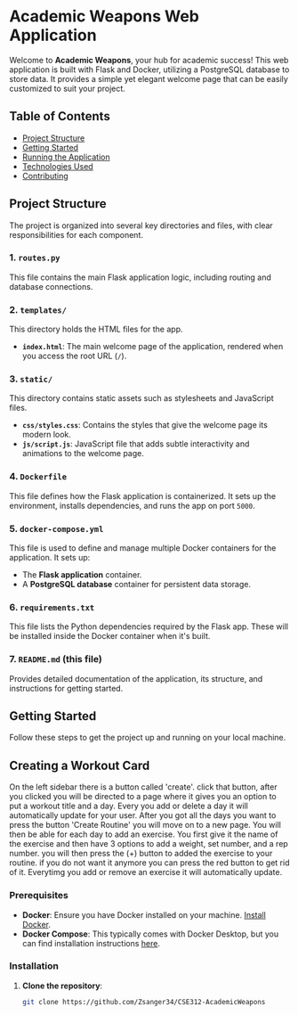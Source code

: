 # Academic Weapons Web Application

Welcome to **Academic Weapons**, your hub for academic success! This web application is built with Flask and Docker, utilizing a PostgreSQL database to store data. It provides a simple yet elegant welcome page that can be easily customized to suit your project.

## Table of Contents

- [Project Structure](#project-structure)
- [Getting Started](#getting-started)
- [Running the Application](#running-the-application)
- [Technologies Used](#technologies-used)
- [Contributing](#contributing)

## Project Structure

The project is organized into several key directories and files, with clear responsibilities for each component.

### **1. `routes.py`**

This file contains the main Flask application logic, including routing and database connections.

### **2. `templates/`**

This directory holds the HTML files for the app.
- **`index.html`**: The main welcome page of the application, rendered when you access the root URL (`/`).

### **3. `static/`** 

This directory contains static assets such as stylesheets and JavaScript files.
- **`css/styles.css`**: Contains the styles that give the welcome page its modern look.
- **`js/script.js`**: JavaScript file that adds subtle interactivity and animations to the welcome page.

### **4. `Dockerfile`**

This file defines how the Flask application is containerized. It sets up the environment, installs dependencies, and runs the app on port `5000`.

### **5. `docker-compose.yml`**

This file is used to define and manage multiple Docker containers for the application. It sets up:
- The **Flask application** container.
- A **PostgreSQL database** container for persistent data storage.

### **6. `requirements.txt`**

This file lists the Python dependencies required by the Flask app. These will be installed inside the Docker container when it's built.

### **7. `README.md`** (this file)

Provides detailed documentation of the application, its structure, and instructions for getting started.

## Getting Started

Follow these steps to get the project up and running on your local machine.

## Creating a Workout Card

On the left sidebar there is a button called 'create'. click that button, after you clicked you will be directed to a page where it gives you an option
to put a workout title and a day. Every you add or delete a day it will automatically update for your user. After you got all the days you want to press the button 'Create Routine' you will move on to a new page. You will then be able for each day to add an exercise. You first give it the name of the 
exercise and then have 3 options to add a weight, set number, and a rep number. you will then press the (+) button to added the exercise to your 
routine. if you do not want it anymore you can press the red button to get rid of it. Everytimg you add or remove an exercise it will automatically update.

### Prerequisites

- **Docker**: Ensure you have Docker installed on your machine. [Install Docker](https://docs.docker.com/get-docker/).
- **Docker Compose**: This typically comes with Docker Desktop, but you can find installation instructions [here](https://docs.docker.com/compose/install/).

### Installation

1. **Clone the repository**:

   ```bash
   git clone https://github.com/Zsanger34/CSE312-AcademicWeapons
